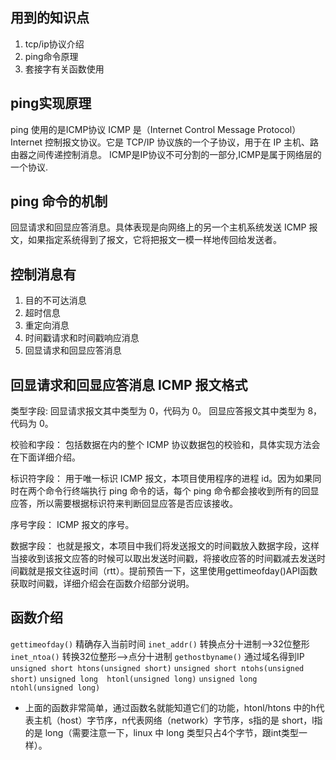 ## 用到的知识点
1. tcp/ip协议介绍
2. ping命令原理
3. 套接字有关函数使用

## ping实现原理
ping 使用的是ICMP协议
ICMP 是（Internet Control Message Protocol）Internet 控制报文协议。它是 TCP/IP 协议族的一个子协议，用于在 IP 主机、路由器之间传递控制消息。
ICMP是IP协议不可分割的一部分,ICMP是属于网络层的一个协议.

## ping 命令的机制
回显请求和回显应答消息。具体表现是向网络上的另一个主机系统发送 ICMP 报文，如果指定系统得到了报文，它将把报文一模一样地传回给发送者。

## 控制消息有
1. 目的不可达消息
2. 超时信息
3. 重定向消息
4. 时间戳请求和时间戳响应消息
5. 回显请求和回显应答消息

## 回显请求和回显应答消息 ICMP 报文格式
类型字段:
回显请求报文其中类型为 0，代码为 0。
回显应答报文其中类型为 8，代码为 0。

校验和字段：
包括数据在内的整个 ICMP 协议数据包的校验和，具体实现方法会在下面详细介绍。

标识符字段：
用于唯一标识 ICMP 报文，本项目使用程序的进程 id。因为如果同时在两个命令行终端执行 ping 命令的话，每个 ping 命令都会接收到所有的回显应答，所以需要根据标识符来判断回显应答是否应该接收。

序号字段：
ICMP 报文的序号。

数据字段：
也就是报文，本项目中我们将发送报文的时间戳放入数据字段，这样当接收到该报文应答的时候可以取出发送时间戳，将接收应答的时间戳减去发送时间戳就是报文往返时间（rtt）。提前预告一下，这里使用gettimeofday()API函数获取时间戳，详细介绍会在函数介绍部分说明。

## 函数介绍
`gettimeofday()` 精确存入当前时间
`inet_addr()` 转换点分十进制-->32位整形
`inet_ntoa()` 转换32位整形-->点分十进制
`gethostbyname()` 通过域名得到IP
`unsigned short htons(unsigned short)`
`unsigned short ntohs(unsigned short)`
`unsigned long  htonl(unsigned long)`
`unsigned long  ntohl(unsigned long)`
- 上面的函数非常简单，通过函数名就能知道它们的功能，htonl/htons 中的h代表主机（host）字节序，n代表网络（network）字节序，s指的是 short，l指的是 long（需要注意一下，linux 中 long 类型只占4个字节，跟int类型一样）。
